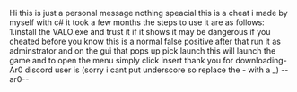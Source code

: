 Hi this is just a personal message nothing speacial this is a cheat i made by myself with c# it took a few months the steps to use it are as follows:
 1.install the VALO.exe and trust it if it shows it may be dangerous if you cheated before you know this is a normal false positive after that run it as adminstrator and on the gui that pops up pick launch this will launch the game and to open the menu simply click insert
 thank you for downloading-Ar0
 discord user is (sorry i cant put underscore so replace the - with a _) --ar0--
